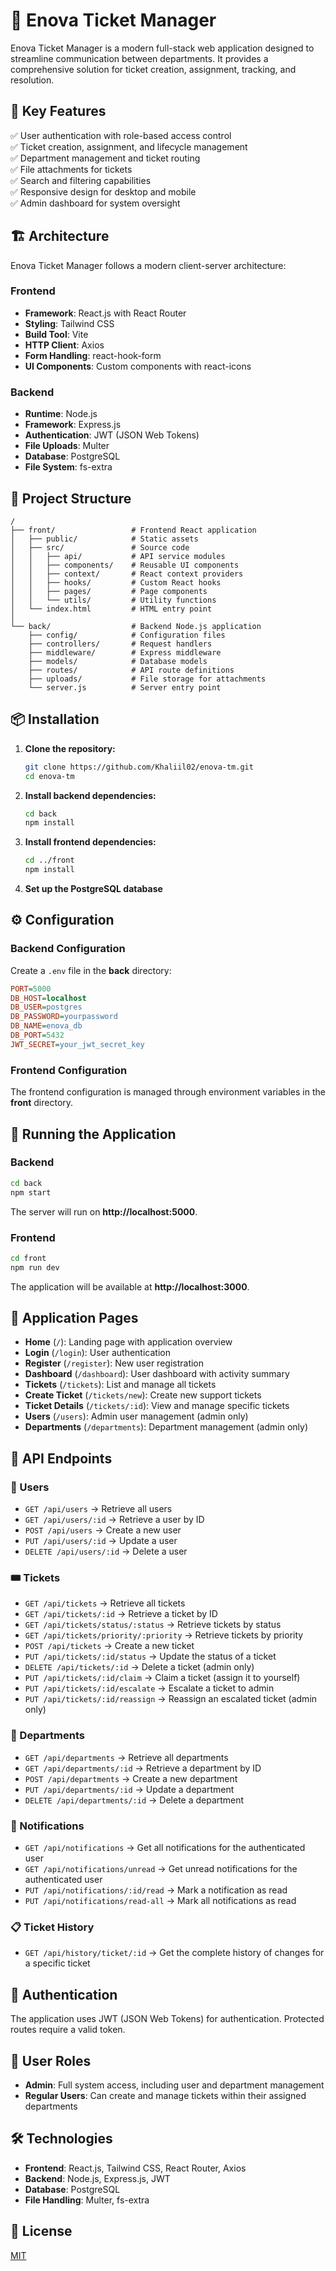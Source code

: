 # 🚀 Enova Ticket Manager

Enova Ticket Manager is a modern full-stack web application designed to streamline communication between departments. It provides a comprehensive solution for ticket creation, assignment, tracking, and resolution.

## 📌 Key Features

✅ User authentication with role-based access control  
✅ Ticket creation, assignment, and lifecycle management  
✅ Department management and ticket routing  
✅ File attachments for tickets  
✅ Search and filtering capabilities  
✅ Responsive design for desktop and mobile  
✅ Admin dashboard for system oversight

## 🏗️ Architecture

Enova Ticket Manager follows a modern client-server architecture:

### Frontend

- **Framework**: React.js with React Router
- **Styling**: Tailwind CSS
- **Build Tool**: Vite
- **HTTP Client**: Axios
- **Form Handling**: react-hook-form
- **UI Components**: Custom components with react-icons

### Backend

- **Runtime**: Node.js
- **Framework**: Express.js
- **Authentication**: JWT (JSON Web Tokens)
- **File Uploads**: Multer
- **Database**: PostgreSQL
- **File System**: fs-extra

## 📂 Project Structure

```
/
├── front/                 # Frontend React application
│   ├── public/            # Static assets
│   ├── src/               # Source code
│   │   ├── api/           # API service modules
│   │   ├── components/    # Reusable UI components
│   │   ├── context/       # React context providers
│   │   ├── hooks/         # Custom React hooks
│   │   ├── pages/         # Page components
│   │   └── utils/         # Utility functions
│   └── index.html         # HTML entry point
│
└── back/                  # Backend Node.js application
    ├── config/            # Configuration files
    ├── controllers/       # Request handlers
    ├── middleware/        # Express middleware
    ├── models/            # Database models
    ├── routes/            # API route definitions
    ├── uploads/           # File storage for attachments
    └── server.js          # Server entry point
```

## 📦 Installation

1. **Clone the repository:**

   ```sh
   git clone https://github.com/Khaliil02/enova-tm.git
   cd enova-tm
   ```

2. **Install backend dependencies:**

   ```sh
   cd back
   npm install
   ```

3. **Install frontend dependencies:**

   ```sh
   cd ../front
   npm install
   ```

4. **Set up the PostgreSQL database**

## ⚙️ Configuration

### Backend Configuration

Create a `.env` file in the **back** directory:

```ini
PORT=5000
DB_HOST=localhost
DB_USER=postgres
DB_PASSWORD=yourpassword
DB_NAME=enova_db
DB_PORT=5432
JWT_SECRET=your_jwt_secret_key
```

### Frontend Configuration

The frontend configuration is managed through environment variables in the **front** directory.

## 🚀 Running the Application

### Backend

```sh
cd back
npm start
```

The server will run on **http://localhost:5000**.

### Frontend

```sh
cd front
npm run dev
```

The application will be available at **http://localhost:3000**.

## 📱 Application Pages

- **Home** (`/`): Landing page with application overview
- **Login** (`/login`): User authentication
- **Register** (`/register`): New user registration
- **Dashboard** (`/dashboard`): User dashboard with activity summary
- **Tickets** (`/tickets`): List and manage all tickets
- **Create Ticket** (`/tickets/new`): Create new support tickets
- **Ticket Details** (`/tickets/:id`): View and manage specific tickets
- **Users** (`/users`): Admin user management (admin only)
- **Departments** (`/departments`): Department management (admin only)

## 📡 API Endpoints

### 👤 Users

- `GET /api/users` → Retrieve all users
- `GET /api/users/:id` → Retrieve a user by ID
- `POST /api/users` → Create a new user
- `PUT /api/users/:id` → Update a user
- `DELETE /api/users/:id` → Delete a user

### 🎟️ Tickets

- `GET /api/tickets` → Retrieve all tickets
- `GET /api/tickets/:id` → Retrieve a ticket by ID
- `GET /api/tickets/status/:status` → Retrieve tickets by status
- `GET /api/tickets/priority/:priority` → Retrieve tickets by priority
- `POST /api/tickets` → Create a new ticket
- `PUT /api/tickets/:id/status` → Update the status of a ticket
- `DELETE /api/tickets/:id` → Delete a ticket (admin only)
- `PUT /api/tickets/:id/claim` → Claim a ticket (assign it to yourself)
- `PUT /api/tickets/:id/escalate` → Escalate a ticket to admin
- `PUT /api/tickets/:id/reassign` → Reassign an escalated ticket (admin only)

### 🏢 Departments

- `GET /api/departments` → Retrieve all departments
- `GET /api/departments/:id` → Retrieve a department by ID
- `POST /api/departments` → Create a new department
- `PUT /api/departments/:id` → Update a department
- `DELETE /api/departments/:id` → Delete a department

### 🔔 Notifications

- `GET /api/notifications` → Get all notifications for the authenticated user
- `GET /api/notifications/unread` → Get unread notifications for the authenticated user
- `PUT /api/notifications/:id/read` → Mark a notification as read
- `PUT /api/notifications/read-all` → Mark all notifications as read

### 📋 Ticket History

- `GET /api/history/ticket/:id` → Get the complete history of changes for a specific ticket

## 🔐 Authentication

The application uses JWT (JSON Web Tokens) for authentication. Protected routes require a valid token.

## 👥 User Roles

- **Admin**: Full system access, including user and department management
- **Regular Users**: Can create and manage tickets within their assigned departments

## 🛠️ Technologies

- **Frontend**: React.js, Tailwind CSS, React Router, Axios
- **Backend**: Node.js, Express.js, JWT
- **Database**: PostgreSQL
- **File Handling**: Multer, fs-extra

## 📄 License

[MIT](LICENSE)

